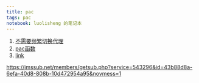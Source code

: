 ```yaml
---
title: pac
tags: pac
notebook: luolisheng 的笔记本
---
```


1. [不需要频繁切换代理](https://testerhome.com/topics/23277)
2. [pac函数](https://www.barretlee.com/blog/2016/08/25/pac-file/)
3. [link](https://briteming.hatenablog.com/entry/2018/08/12/195922)

https://jmssub.net/members/getsub.php?service=543296&id=43b88d8a-6efa-40d8-808b-10d472954a95&novmess=1